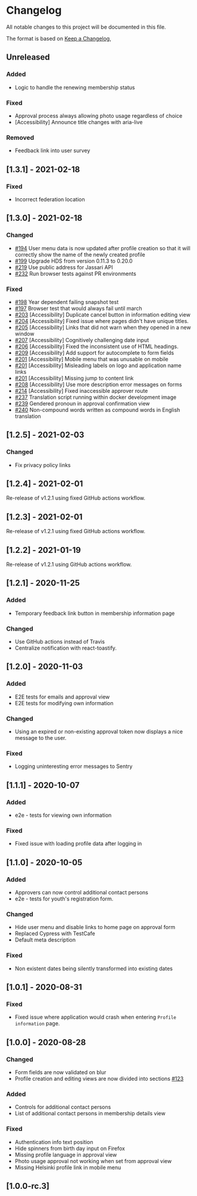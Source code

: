 # Changelog

All notable changes to this project will be documented in this file.

The format is based on [Keep a Changelog](https://keepachangelog.com/en/1.0.0/),

## Unreleased

### Added

- Logic to handle the renewing membership status

### Fixed

- Approval process always allowing photo usage regardless of choice
- [Accessibility] Announce title changes with aria-live

### Removed

- Feedback link into user survey

## [1.3.1] - 2021-02-18

### Fixed

- Incorrect federation location

## [1.3.0] - 2021-02-18

### Changed

- [#194](https://github.com/City-of-Helsinki/youth-membership-ui/pull/194) User menu data is now updated after profile creation so that it will correctly show the name of the newly created profile
- [#199](https://github.com/City-of-Helsinki/youth-membership-ui/pull/199) Upgrade HDS from version 0.11.3 to 0.20.0
- [#219](https://github.com/City-of-Helsinki/youth-membership-ui/pull/219) Use public address for Jassari API
- [#232](https://github.com/City-of-Helsinki/youth-membership-ui/pull/232) Run browser tests against PR environments

### Fixed

- [#198](https://github.com/City-of-Helsinki/youth-membership-ui/pull/198) Year dependent failing snapshot test
- [#197](https://github.com/City-of-Helsinki/youth-membership-ui/pull/197) Browser test that would always fail until march
- [#203](https://github.com/City-of-Helsinki/youth-membership-ui/pull/203) [Accessibility] Duplicate cancel button in information editing view
- [#204](https://github.com/City-of-Helsinki/youth-membership-ui/pull/204) [Accessibility] Fixed issue where pages didn't have unique titles.
- [#205](https://github.com/City-of-Helsinki/youth-membership-ui/pull/205) [Accessibility] Links that did not warn when they opened in a new window
- [#207](https://github.com/City-of-Helsinki/youth-membership-ui/pull/207) [Accessibility] Cognitively challenging date input
- [#206](https://github.com/City-of-Helsinki/youth-membership-ui/pull/206) [Accessibility] Fixed the inconsistent use of HTML headings.
- [#209](https://github.com/City-of-Helsinki/youth-membership-ui/pull/209) [Accessibility] Add support for autocomplete to form fields
- [#201](https://github.com/City-of-Helsinki/youth-membership-ui/pull/201) [Accessibility] Mobile menu that was unusable on mobile
- [#201](https://github.com/City-of-Helsinki/youth-membership-ui/pull/201) [Accessibility] Misleading labels on logo and application name links
- [#201](https://github.com/City-of-Helsinki/youth-membership-ui/pull/201) [Accessibility] Missing jump to content link
- [#208](https://github.com/City-of-Helsinki/youth-membership-ui/pull/208) [Accessibility] Use more description error messages on forms
- [#214](https://github.com/City-of-Helsinki/youth-membership-ui/pull/214) [Accessibility] Fixed inaccessible approver route
- [#237](https://github.com/City-of-Helsinki/youth-membership-ui/pull/237) Translation script running within docker development image
- [#239](https://github.com/City-of-Helsinki/youth-membership-ui/pull/239) Gendered pronoun in approval confirmation view
- [#240](https://github.com/City-of-Helsinki/youth-membership-ui/pull/240) Non-compound words written as compound words in English translation

## [1.2.5] - 2021-02-03

### Changed

- Fix privacy policy links

## [1.2.4] - 2021-02-01

Re-release of v1.2.1 using fixed GitHub actions workflow.

## [1.2.3] - 2021-02-01

Re-release of v1.2.1 using fixed GitHub actions workflow.

## [1.2.2] - 2021-01-19

Re-release of v1.2.1 using GitHub actions workflow.

## [1.2.1] - 2020-11-25

### Added

- Temporary feedback link button in membership information page

### Changed

- Use GitHub actions instead of Travis
- Centralize notification with react-toastify.

## [1.2.0] - 2020-11-03

### Added

- E2E tests for emails and approval view
- E2E tests for modifying own information

### Changed

- Using an expired or non-existing approval token now displays a nice message to the user.

### Fixed

- Logging uninteresting error messages to Sentry

## [1.1.1] - 2020-10-07

### Added

- e2e - tests for viewing own information

### Fixed

- Fixed issue with loading profile data after logging in

## [1.1.0] - 2020-10-05

### Added

- Approvers can now control additional contact persons
- e2e - tests for youth's registration form.

### Changed

- Hide user menu and disable links to home page on approval form
- Replaced Cypress with TestCafe
- Default meta description

### Fixed

- Non existent dates being silently transformed into existing dates

## [1.0.1] - 2020-08-31

### Fixed

- Fixed issue where application would crash when entering `Profile information` page.

## [1.0.0] - 2020-08-28

### Changed

- Form fields are now validated on blur
- Profile creation and editing views are now divided into sections [#123](https://github.com/City-of-Helsinki/youth-membership-ui/pull/123)

### Added

- Controls for additional contact persons
- List of additional contact persons in membership details view

### Fixed

- Authentication info text position
- Hide spinners from birth day input on Firefox
- Missing profile language in approval view
- Photo usage approval not working when set from approval view
- Missing Helsinki profile link in mobile menu

## [1.0.0-rc.3]
